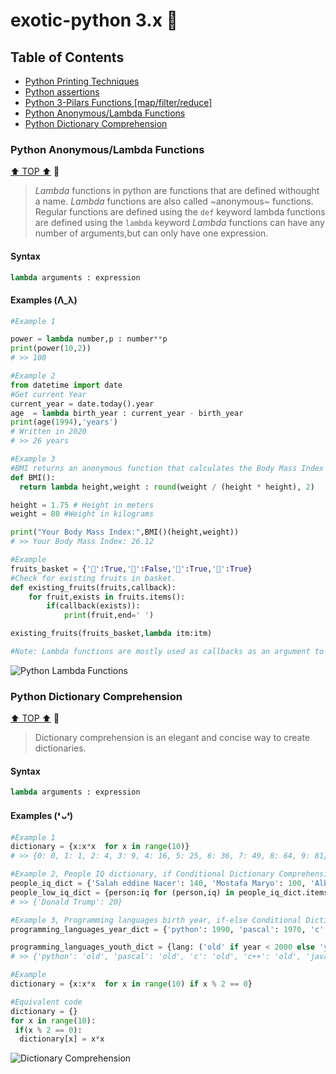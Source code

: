 # exotic-python 3.x :black_heart:

## Table of Contents
- [Python Printing Techniques](#python-printing-techniques)
- [Python assertions](#python-assertions)
- [Python 3-Pilars Functions [map/filter/reduce]](#python-printing-techniques)
- [Python Anonymous/Lambda Functions](#Python-anonymous/lambda-functions)
- [Python Dictionary Comprehension](#python-dictionary-comprehension)

### Python Anonymous/Lambda Functions
[:arrow_up: TOP :arrow_up:](#table-of-contents) :link:
> *Lambda* functions in python are functions that are defined withought a name.
> *Lambda* functions are also called ~anonymous~ functions.
> Regular functions are defined using the `def` keyword lambda functions are defined using the `lambda` keyword
> *Lambda* functions can have any number of arguments,but can only have one expression.
#### Syntax
```python
lambda arguments : expression
```
#### Examples (Λ_λ)
```python
#Example 1

power = lambda number,p : number**p
print(power(10,2))
# >> 100

#Example 2
from datetime import date
#Get current Year 
current_year = date.today().year
age  = lambda birth_year : current_year - birth_year 
print(age(1994),'years')
# Written in 2020
# >> 26 years

#Example 3
#BMI returns an anonymous function that calculates the Body Mass Index
def BMI():
  return lambda height,weight : round(weight / (height * height), 2)

height = 1.75 # Height in meters
weight = 80 #Weight in kilograms

print("Your Body Mass Index:",BMI()(height,weight))
# >> Your Body Mass Index: 26.12

#Example 
fruits_basket = {'🍉':True,'🍇':False,'🍎':True,'🍌':True}
#Check for existing fruits in basket.
def existing_fruits(fruits,callback):
    for fruit,exists in fruits.items():
        if(callback(exists)):
            print(fruit,end=' ')

existing_fruits(fruits_basket,lambda itm:itm)

#Note: Lambda functions are mostly used as callbacks as an argument to a higher-order function (a function that takes in other functions as arguments). such as built-in map() or filter()
```
![Python Lambda Functions](https://user-images.githubusercontent.com/20127375/81593672-b436a600-93b7-11ea-933e-efff6ee2f51c.png)

### Python Dictionary Comprehension
[:arrow_up: TOP :arrow_up:](#table-of-contents) :link:
> Dictionary comprehension is an elegant and concise way to create dictionaries.
#### Syntax
```python
lambda arguments : expression
```
#### Examples (❛ ᴗ❛)
```python
#Example 1
dictionary = {x:x*x  for x in range(10)}
# >> {0: 0, 1: 1, 2: 4, 3: 9, 4: 16, 5: 25, 6: 36, 7: 49, 8: 64, 9: 81}

#Example 2, People IQ dictionary, if Conditional Dictionary Comprehension
people_iq_dict = {'Salah eddine Nacer': 140, 'Mostafa Maryo': 100, 'Albert Einstein': 160, 'Donald Trump': 20}
people_low_iq_dict = {person:iq for (person,iq) in people_iq_dict.items() if iq < 100}
# >> {'Donald Trump': 20}

#Example 3, Programming languages birth year, if-else Conditional Dictionary Comprehension
programming_languages_year_dict = {'python': 1990, 'pascal': 1970, 'c': 1972, 'c++': 1980, 'java': 1995, 'javascript': 1995, 'dart': 2011, 'julia': 2012, 'c#': 2000, 'matlab': 1978, 'go': 2009, 'objective-c': 1983, 'swift': 2014, 'kotlin': 2011, 'php': 1995, 'ruby': 1993}

programming_languages_youth_dict = {lang: ('old' if year < 2000 else 'young') for (lang, year) in programming_languages_year_dict.items()}
# >> {'python': 'old', 'pascal': 'old', 'c': 'old', 'c++': 'old', 'java': 'old', 'javascript': 'old', 'dart': 'young', 'julia': 'young', 'c#': 'young', 'matlab': 'old', 'go': 'young', 'objective-c': 'old', 'swift': 'young', 'kotlin': 'young', 'php': 'old', 'ruby': 'old'}

#Example
dictionary = {x:x*x  for x in range(10) if x % 2 == 0}

#Equivalent code 
dictionary = {}
for x in range(10):
 if(x % 2 == 0):
  dictionary[x] = x*x
```


![Dictionary Comprehension](https://user-images.githubusercontent.com/20127375/81503402-559bfa00-92db-11ea-911f-fb4347bcc53b.png)
